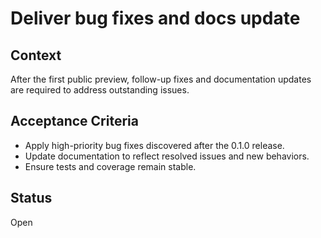 # Deliver bug fixes and docs update

## Context
After the first public preview, follow-up fixes and documentation updates
are required to address outstanding issues.

## Acceptance Criteria
- Apply high-priority bug fixes discovered after the 0.1.0 release.
- Update documentation to reflect resolved issues and new behaviors.
- Ensure tests and coverage remain stable.

## Status
Open
